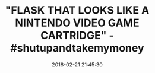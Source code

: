 ---
title: >-
  "FLASK THAT LOOKS LIKE A NINTENDO VIDEO GAME CARTRIDGE" -
  #shutupandtakemymoney
name: >-
  Concealable NES Entertainment Flask - Looks Like a Retro Nintendo Video Game
  Cartridge - But It's a Flask with a Hilarious Label (Bottle Toads - Battle
  Toads)
date: '2018-02-21 21:45:30'
buy_now: >-
  https://www.amazon.com/Concealable-NES-Entertainment-Flask-Cartridge/dp/B01N09KNF1?psc=1&SubscriptionId=AKIAIA5RBQIWQVTCUEUQ&tag=coldcutdeals-20&linkCode=xm2&camp=2025&creative=165953&creativeASIN=B01N09KNF1
description_markdown: >+
  Concealable NES Entertainment Flask - Looks Like a Retro Nintendo Video Game
  Cartridge - But It's a Flask with a Hilarious Label (Bottle Toads - Battle
  Toads)

    - Yes, its a Flask!

    - Video game cartridge shaped flask with parody label. Holds about 4.25 oz. of your favorite libation.

    - Your favorite games reborn as boozy renditions. Perfect for parties or toting your beverage on the go.

    - High quality thick plastic case made from durable molded plastic with a leak-proof rubber plug to ensure no drips or spills

    - BPA FREE - Food-grade polymer ABS plastic. Hand wash only for prolonged care.

tweet_id_str: '966428691646615553'
price: $20.00
you_save: ''
asin: B01N09KNF1
image: 'https://images-na.ssl-images-amazon.com/images/I/51QcjBhzl7L.jpg'

---